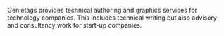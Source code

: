 Genietags provides technical authoring and graphics services for technology companies. This includes technical writing but also advisory and consultancy work for start-up companies.
